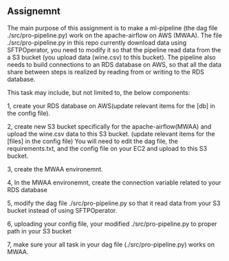## Assignemnt

The main purpose of this assignment is to make a ml-pipeline (the dag file ./src/pro-pipeline.py) work on the apache-airflow on AWS (MWAA). The file ./src/pro-pipeline.py in this repo currently download data using SFTPOperator, you need to modify it so that the pipeline read data from the a S3 bucket (you upload data (wine.csv) to this bucket). The pipeline also needs to build connections to an RDS database on AWS, so that all the data share between steps is realized by reading from or writing to the RDS database. 

This task may include, but not limited to, the below components:


1, create your RDS database on AWS(update relevant items for the [db] in the config file).

2, create new S3 bucket specifically for the apache-airflow(MWAA) and upload the wine.csv data to this S3 bucket. (update relevant items for the [files] in the config file) You will need to edit the dag file, the requirements.txt, and the config file on your EC2 and upload to this S3 bucket. 

3, create the MWAA environemnt. 

4, In the MWAA environemnt, create the connection variable related to your RDS database

5, modify the dag file ./src/pro-pipeline.py so that it read data from your S3 bucket instead of using SFTPOperator.

6, uploading your config file, your modified ./src/pro-pipeline.py to proper path in your S3 bucket

7, make sure your all task in your dag file (./src/pro-pipeline.py) works on MWAA.
